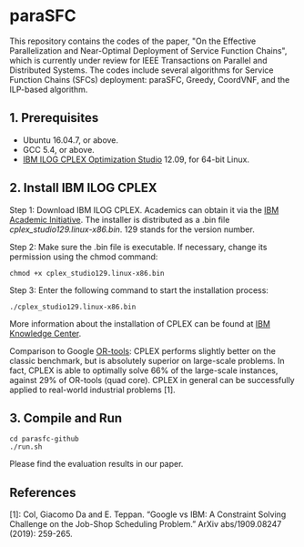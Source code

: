 # paraSFC
This repository contains the codes of the paper, "On the Effective Parallelization and Near-Optimal Deployment of Service Function Chains", which is currently under review for IEEE Transactions on Parallel and Distributed Systems. The codes include several algorithms for Service Function Chains (SFCs) deployment: paraSFC, Greedy, CoordVNF, and the ILP-based algorithm.

## 1. Prerequisites
- Ubuntu 16.04.7, or above.
- GCC 5.4, or above.
- [IBM ILOG CPLEX Optimization Studio](https://www-01.ibm.com/software/commerce/optimization/cplex-optimizer/) 12.09, for 64-bit Linux.


## 2. Install IBM ILOG CPLEX

Step 1: Download IBM ILOG CPLEX. Academics can obtain it via the [IBM Academic Initiative](https://developer.ibm.com/academic/). The installer is distributed as a .bin file *cplex_studio129.linux-x86.bin*. 129 stands for the version number.

Step 2: Make sure the .bin file is executable. If necessary, change its permission using the chmod command:
``` shell
chmod +x cplex_studio129.linux-x86.bin
```

Step 3: Enter the following command to start the installation process:
``` shell
./cplex_studio129.linux-x86.bin
```

More information about the installation of CPLEX can be found at [IBM Knowledge Center](https://www.ibm.com/support/knowledgecenter/SSSA5P_12.9.0/ilog.odms.studio.help/Optimization_Studio/topics/COS_installing.html).

Comparison to Google [OR-tools](https://developers.google.com/optimization): CPLEX performs slightly better on the classic benchmark, but is absolutely superior on large-scale problems. In fact, CPLEX is able to optimally solve 66% of the large-scale instances, against 29% of OR-tools (quad core). CPLEX in general can be successfully applied to real-world industrial problems [1]. 


## 3. Compile and Run

```shell
cd parasfc-github
./run.sh
```

Please find the evaluation results in our paper.

## References
[1]: Col, Giacomo Da and E. Teppan. “Google vs IBM: A Constraint Solving Challenge on the Job-Shop Scheduling Problem.” ArXiv abs/1909.08247 (2019): 259-265.

